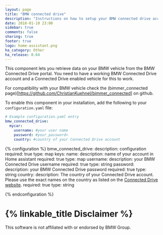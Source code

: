 ```yaml
---
layout: page
title: "BMW connected drive"
description: "Instructions on how to setup your BMW connected drive account with Home Assistant."
date: 2018-01-10 23:00
sidebar: true
comments: false
sharing: true
footer: true
logo: home-assistant.png
ha_category: Other
ha_release: 0.64
---
```


This component lets you retrieve data on your BMW vehicle from the BMW Connected Drive portal. You need to have a working BMW Connected Drive account and a Connected Drive enabled vehicle for this to work.

For compatibility with your BMW vehicle check the (bimmer_connected page)[https://github.com/ChristianKuehnel/bimmer_connected] on github.

To enable this component in your installation, add the following to your
`configuration.yaml` file:

```yaml
# Example configuration.yaml entry
bmw_connected_drive:
  mycar:
    username: #your user name
    password: #your_password>
    country: #country of your Connected Drive account
```


{% configuration %}
bmw_connected_drive:
  description: configuration
  required: true
  type: map
  keys:
    name:
      description: name of your account in Home assistant
      required: true
      type: map
    username:
      description: your BMW Connected Drive username
      required: true
      type: string
    password:
      description: your BMW Connected Drive password
      required: true
      type: string
    country:
      description: The country of your Connected Drive account. Please use the exact names on the country as listed on the [Connected Drive website](https://www.bmw-connecteddrive.com/).
      required: true
      type: string

{% endconfiguration %}


# {% linkable_title Disclaimer %}
This software is not affiliated with or endorsed by BMW Group. 
